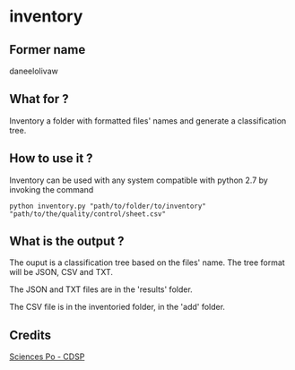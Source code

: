 # inventory


## Former name

daneelolivaw


## What for ?

Inventory a folder with formatted files' names and generate a classification tree.


## How to use it ?

Inventory can be used with any system compatible with python 2.7 by invoking the command

`python inventory.py "path/to/folder/to/inventory" "path/to/the/quality/control/sheet.csv"`


## What is the output ?

The ouput is a classification tree based on the files' name. The tree format will be JSON, CSV and TXT.

The JSON and TXT files are in the 'results' folder.

The CSV file is in the inventoried folder, in the 'add' folder.


## Credits

[Sciences Po - CDSP](http://cdsp.sciences-po.fr/)